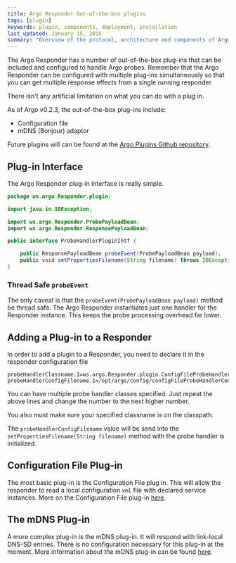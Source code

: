 ```yaml
---
title: Argo Responder Out-of-the-box plugins
tags: [plugin]
keywords: plugin, components, deployment, installation
last_updated: January 15, 2015
summary: "Overview of the protocol, architecture and components of Argo"
---
```


The Argo Responder has a number of out-of-the-box plug-ins that can be included and configured to handle Argo probes.  Remember that the Argo Responder can be configured with multiple plug-ins simultaneously so that you can get multiple response effects from a single running responder.

There isn't any artificial limitation on what you can do with a plug in.


As of Argo v0.2.3, the out-of-the-box plug-ins include:

* Configuration file
* mDNS (Bonjour) adaptor

Future plugins will can be found at the [Argo Plugins Github repository](https://github.com/argoPlugins).

## Plug-in Interface

The Argo Responder plug-in interface is really simple.

```java
package ws.argo.Responder.plugin;

import java.io.IOException;

import ws.argo.Responder.ProbePayloadBean;
import ws.argo.Responder.ResponsePayloadBean;

public interface ProbeHandlerPluginIntf {

	public ResponsePayloadBean probeEvent(ProbePayloadBean payload);
	public void setPropertiesFilename(String filename) throws IOException;
}
```
### Thread Safe `probeEvent`

The only caveat is that the `probeEvent(ProbePayloadBean payload)` method be thread safe.  The Argo Responder instantiates just one handler for the Responder instance.  This keeps the probe processing overhead far lower.

## Adding a Plug-in to a Responder

In order to add a plugin to a Responder, you need to declare it in the responder configuration file

```
probeHandlerClassname.1=ws.argo.Responder.plugin.ConfigFileProbeHandlerPluginImpl
probeHandlerConfigFilename.1=/opt/argo/config/configFileProbeHandlerConfig.prop
```
You can have multiple probe handler classes specified.  Just repeat the above lines and change the number to the next higher number.

You also must make sure your specified classname is on the classpath.

The `probeHandlerConfigFilename` value will be send into the `setPropertiesFilename(String filename)` method with the probe handler is initialized.

## Configuration File Plug-in

The most basic plug-in is the Configuration File plug in.  This will allow the responder to read a local configuration `xml` file with declared service instances.  More on the Configuration File plug-in [here]().

## The mDNS Plug-in

A more complex plug-in is the mDNS plug-in.  It will respond with link-local DNS-SD entries.  There is no configuration necessary for this plug-in at the moment.  More information about the mDNS plug-in can be found [here]().
